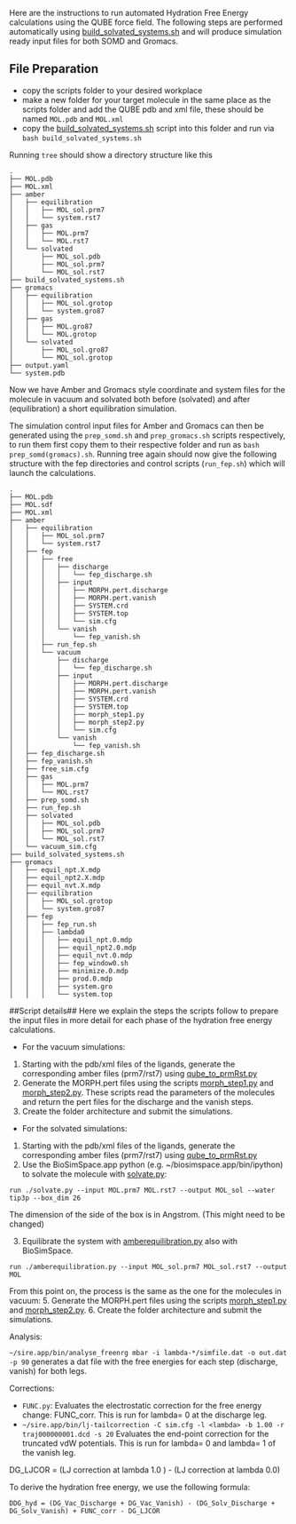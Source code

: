 Here are the instructions to run automated Hydration Free Energy calculations using the QUBE force field.
The following steps are performed automatically using [build_solvated_systems.sh](https://github.com/cole-group/QUBE-SOMD-paper/blob/master/HFE/scripts/build_solvated_systems.sh) and will produce simulation ready input files for both SOMD and Gromacs.

## File Preparation 
- copy the scripts folder to your desired workplace
- make a new folder for your target molecule in the same place as the scripts folder and add the QUBE pdb and xml file, these should be named `MOL.pdb` and `MOL.xml`
- copy the [build_solvated_systems.sh](https://github.com/cole-group/QUBE-SOMD-paper/blob/master/QuBe-SOMD_paper/HFE/scripts/build_solvated_systems.sh) script into this folder and run via `bash build_solvated_systems.sh`

Running `tree` should show a directory structure like this

```
.
├── MOL.pdb
├── MOL.xml
├── amber
│   ├── equilibration
│   │   ├── MOL_sol.prm7
│   │   └── system.rst7
│   ├── gas
│   │   ├── MOL.prm7
│   │   └── MOL.rst7
│   └── solvated
│       ├── MOL_sol.pdb
│       ├── MOL_sol.prm7
│       └── MOL_sol.rst7
├── build_solvated_systems.sh
├── gromacs
│   ├── equilibration
│   │   ├── MOL_sol.grotop
│   │   └── system.gro87
│   ├── gas
│   │   ├── MOL.gro87
│   │   └── MOL.grotop
│   └── solvated
│       ├── MOL_sol.gro87
│       └── MOL_sol.grotop
├── output.yaml
└── system.pdb
```
Now we have Amber and Gromacs style coordinate and system files for the molecule in vacuum and solvated both before (solvated) and after (equilibration) a short equilibration simulation.

The simulation control input files for Amber and Gromacs can then be generated using the `prep_somd.sh` and `prep_gromacs.sh` scripts respectively, to run them first copy them to their respective folder and run as `bash prep_somd(gromacs).sh`.
Running tree again should now give the following structure with the fep directories and control scripts (`run_fep.sh`) which will launch the calculations.

```
.
├── MOL.pdb
├── MOL.sdf
├── MOL.xml
├── amber
│   ├── equilibration
│   │   ├── MOL_sol.prm7
│   │   └── system.rst7
│   ├── fep
│   │   ├── free
│   │   │   ├── discharge
│   │   │   │   └── fep_discharge.sh
│   │   │   ├── input
│   │   │   │   ├── MORPH.pert.discharge
│   │   │   │   ├── MORPH.pert.vanish
│   │   │   │   ├── SYSTEM.crd
│   │   │   │   ├── SYSTEM.top
│   │   │   │   └── sim.cfg
│   │   │   └── vanish
│   │   │       └── fep_vanish.sh
│   │   ├── run_fep.sh
│   │   └── vacuum
│   │       ├── discharge
│   │       │   └── fep_discharge.sh
│   │       ├── input
│   │       │   ├── MORPH.pert.discharge
│   │       │   ├── MORPH.pert.vanish
│   │       │   ├── SYSTEM.crd
│   │       │   ├── SYSTEM.top
│   │       │   ├── morph_step1.py
│   │       │   ├── morph_step2.py
│   │       │   └── sim.cfg
│   │       └── vanish
│   │           └── fep_vanish.sh
│   ├── fep_discharge.sh
│   ├── fep_vanish.sh
│   ├── free_sim.cfg
│   ├── gas
│   │   ├── MOL.prm7
│   │   └── MOL.rst7
│   ├── prep_somd.sh
│   ├── run_fep.sh
│   ├── solvated
│   │   ├── MOL_sol.pdb
│   │   ├── MOL_sol.prm7
│   │   └── MOL_sol.rst7
│   └── vacuum_sim.cfg
├── build_solvated_systems.sh
├── gromacs
│   ├── equil_npt.X.mdp
│   ├── equil_npt2.X.mdp
│   ├── equil_nvt.X.mdp
│   ├── equilibration
│   │   ├── MOL_sol.grotop
│   │   └── system.gro87
│   ├── fep
│   │   ├── fep_run.sh
│   │   ├── lambda0
│   │   │   ├── equil_npt.0.mdp
│   │   │   ├── equil_npt2.0.mdp
│   │   │   ├── equil_nvt.0.mdp
│   │   │   ├── fep_window0.sh
│   │   │   ├── minimize.0.mdp
│   │   │   ├── prod.0.mdp
│   │   │   ├── system.gro
│   │   │   └── system.top

```

##Script details##
Here we explain the steps the scripts follow to prepare the input files in more detail for each phase of the hydration free energy calculations.

- For the vacuum simulations: 
1. Starting with the pdb/xml files of the ligands, generate the corresponding amber files (prm7/rst7) using [qube_to_prmRst.py](https://github.com/cole-group/QUBE-SOMD-paper/blob/master/FEP_preparation/qube_to_prmRst.py)
3. Generate the MORPH.pert files using the scripts [morph_step1.py](https://github.com/cole-group/QUBE-SOMD-paper/blob/master/HFE/scripts/morph_step1.py) and [morph_step2.py](https://github.com/cole-group/QUBE-SOMD-paper/blob/master/HFE/scripts/morph_step2.py). These scripts read the parameters of the molecules and return the pert files for the discharge and the vanish steps.
4. Create the folder architecture and submit the simulations. 

- For the solvated simulations: 
1. Starting with the pdb/xml files of the ligands, generate the corresponding amber files (prm7/rst7) using [qube_to_prmRst.py](https://github.com/cole-group/QUBE-SOMD-paper/blob/master/FEP_preparation/qube_to_prmRst.py)
2. Use the BioSimSpace.app python (e.g. ~/biosimspace.app/bin/ipython) to solvate the molecule with [solvate.py](https://github.com/cole-group/QUBE-SOMD-paper/blob/master/FEP_preparation/solvate.py):
```
run ./solvate.py --input MOL.prm7 MOL.rst7 --output MOL_sol --water tip3p --box_dim 26
```
The dimension of the side of the box is in Angstrom. (This might need to be changed)

3. Equilibrate the system with [amberequilibration.py](https://github.com/cole-group/QUBE-SOMD-paper/blob/master/FEP_preparation/amberequilibration.py) also with BioSimSpace.
```
run ./amberequilibration.py --input MOL_sol.prm7 MOL_sol.rst7 --output MOL
```
From this point on, the process is the same as the one for the molecules in vacuum:
5. Generate the MORPH.pert files using the scripts [morph_step1.py](https://github.com/cole-group/QUBE-SOMD-paper/blob/master/HFE/scripts/morph_step1.py) and [morph_step2.py](https://github.com/cole-group/QUBE-SOMD-paper/blob/master/HFE/scripts/morph_step2.py).
6. Create the folder architecture and submit the simulations.

Analysis: 

`~/sire.app/bin/analyse_freenrg mbar -i lambda-*/simfile.dat -o out.dat -p 90` generates a dat file with the free energies for each step (discharge, vanish) for both legs. 

Corrections: 
- `FUNC.py`: Evaluates the electrostatic correction for the free energy change: FUNC_corr. This is run for lambda= 0 at the discharge leg.
- `~/sire.app/bin/lj-tailcorrection -C sim.cfg -l <lambda> -b 1.00 -r traj000000001.dcd -s 20` Evaluates the end-point correction for the truncated vdW potentials. This is run for lambda= 0 and lambda= 1 of the vanish leg. 

DG_LJCOR = (LJ correction at lambda 1.0 ) - (LJ correction at lambda 0.0)

To derive the hydration free energy, we use the following formula:

`DDG_hyd = (DG_Vac_Discharge + DG_Vac_Vanish) - (DG_Solv_Discharge + DG_Solv_Vanish) + FUNC_corr - DG_LJCOR`
